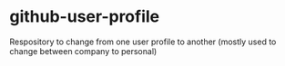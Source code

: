 # github-user-profile
Respository to change from one user profile to another (mostly used to change between company to personal)

